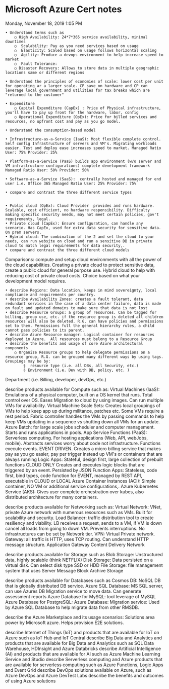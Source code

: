 # Microsoft Azure Cert notes



Monday, November 18, 2019
1:05 PM

	• Understand terms such as 
		○ High Availability: 24*7*365 service availability, minimal downtimes 
		○  Scalability: Pay as you need services based on usage
		○  Elasticity: Scaled based on usage follows horizontal scaling 
		○  Agility: Produce a devops environment to help increase speed to market
		○  Fault Tolerance: 
		○ Disaster Recovery: Allows to store data in multiple geographic locations same or different regions
		
	• Understand the principles of economies of scale: lower cost per unit for operating ar a larger scale. CP save on hardware and CP can leverage local government and utilities for tax breaks which are "returned to the customer" 
	
	• Expenditure
		○ Capital Expenditure (CapEx) : Price of Physical infrastructure, you'll have to pay up front for the hardware, labor, config
		○ Operational Expenditure (OpEx): Price for billed services and resources, no upfront cost and pay as you go model.
		
	• Understand the consumption-based model
	
	• Infrastructure-as-a-Service (IaaS): Most flexible complete control. Self config Infrastructure of servers and VM's. Migrating workloads easier. Test and deploy ease increases speed to market. Managed Ratio User: 75% Provider: 25%
	
	• Platform-as-a-Service (PaaS) builds app environment (w/o server and VM infrastructure configurations) complete development framework Managed Ratio User: 50% Provider: 50%
	
	• Software-as-a-Service (SaaS):  centrally hosted and managed for end user i.e. Office 365 Managed Ratio User: 25% Provider: 75%
	
	• compare and contrast the three different service types
	
	
	• Public cloud (OpEx): Cloud Provider  provides and runs hardware. Scalable, cost efficient, no hardware responsibility. Difficulty making specific security needs, may not meet certain policies, gov't requirements, legal. 
	• Private cloud (CapEx): Ensure configuration, can handle any scenario. Has CapEx, used for extra data security for sensitive data. On prem servers. 
	• Hybrid cloud: The combination of the 2 and set the cloud to your needs, can run website on cloud and run a sensitive DB in private cloud to match legal requirements for data security,. 
	• compare and contrast the three different cloud models
Comparisons: compute and setup cloud environments with all the power of the cloud capabilities. Creating a private cloud to protect sensitive data, create a public cloud for general purpose use. Hybrid cloud to help with reducing cost of private cloud costs. Choice based on what your development model requires.

	• describe Regions: Data location, keeps in mind sovereignty, local compliance and requirements per country. 
	• describe Availability Zones: creates a fault tolerant, data redundant services in the case of a data center failure, data is made on fault and updated domains to make sure that data is not lost
	• describe Resource Groups: a group of resources. Can be tagged for billing, group use, etc. if the resource group is deleted all children resources will also be deleted. R.G. can have policies and permissions set to them. Permissions full the general hierarchy rules, a child cannot pass policies to its parent. 
	• describe Azure Resource manager: Logical container for resources deployed in Azure.  All resources must belong to a Resource Group
	• describe the benefits and usage of core Azure architectural components
		○ Organize Resource groups to help delegate permissions on a resource group, R.G. can be grouped many different ways by using tags. Groupings may be by:
			§  resource type (i.e. all DBs, all Security, etc.)
			§ Environment (i.e. Dev with DB, policy, etc. )
Department (i.e. Billing, developer, devOps, etc.)

describe products available for Compute such as:
Virtual Machines (IaaS): Emulations of a physical computer, built on a OS kernel that runs. Total control over OS. Eases Migration to cloud by using images. Can run multiple VMs for availability.
Virtual Machine Scale Sets: Creates local groupings of VMs to help keep app up during militance, patches etc. Some VMs require a rest period. 
	Fabric controller handles the VMs by passing commands to help keep VMs updating in a sequence vs shutting down all VMs for an update. 
	Azure Batch: for large scale jobs scheduler and computer management. Starts and runs applications in pools. 
App Service Functions (PaaS): Serverless computing. For hosting applications (Web, API, webJobs, mobile). Abstracts services worry about code not infrastructure. Functions execute events. EVENT DRIVEN. Creates a micro billing service that makes pay as you go easier, pay per trigger instead up VM's or containers that are always running 
Logic Apps: Stateful, design first, large collection of prebuilt functions CLOUD ONLY
	Creates and executes logic blocks that are triggered by an event. 
	Persisted by JSON
Function Apps: Stateless, code first, bind types, code function for EVENT, managed by REST API, executable in CLOUD or LOCAL 
Azure Container Instances (ACI): Simple container, NO VM or additional service configurations,.
Azure Kubernetes Service (AKS): Gives user complete orchestration over kubes, also distributed architecture for many containers. 

describe products available for Networking such as:
Virtual Network: VNet, private Azure network with numerous resources such as VMs. Built for scalability and security. 
Load Balancer: traffic distribution tool to create resiliency and viability. LB receives a  request, sends to a VM, if VM is down cancel all loads from going to down VM. Prevents interruptions. No infrastructures can be set by Network tier. 
VPN: Virtual Private network. 
Gateway: all traffic is HTTP, uses TCP  routing. Can understand HTTP message structure. 
Application Gateway 
Content Delivery Network

describe products available for Storage such as
Blob Storage: Unstructured data, highly scalable (think NETFLIX)
Disk Storage:  Data persisted on a virtual disk. Can select disk type SSD or HDD
File Storage: file management system that uses Server Message Block
Archive Storage

describe products available for Databases such as 
Cosmos DB: NoSQL  DB that is globally distributed DB service. 
Azure SQL Database: MS SQL server, can use Azures DB Migration service to move data. Can generate assessment reports
Azure Database for MySQL: tool leverage of MySQL
Azure Database for PostgreSQL:
Azure Database: 
Migration service: Used by Azure SQL Database to help migrate data from other RMSDB. 

describe the Azure Marketplace and its usage scenarios: 
Solutions area power by Microsoft azure. Helps provision E2E solutions. 

describe Internet of Things (IoT) and products that are available for IoT on Azure such as
IoT Hub
 and IoT Central
describe Big Data and Analytics and products that are available for Big Data and
Analytics such as SQL Data Warehouse, HDInsight and Azure Databricks
describe Artificial Intelligence (AI) and products that are available for AI such as Azure
Machine Learning Service and Studio
describe Serverless computing and Azure products that are available for serverless
computing such as Azure Functions, Logic Apps and Event Grid
describe DevOps solutions available on Azure, such as Azure DevOps and Azure DevTest
Labs
describe the benefits and outcomes of using Azure solutions
